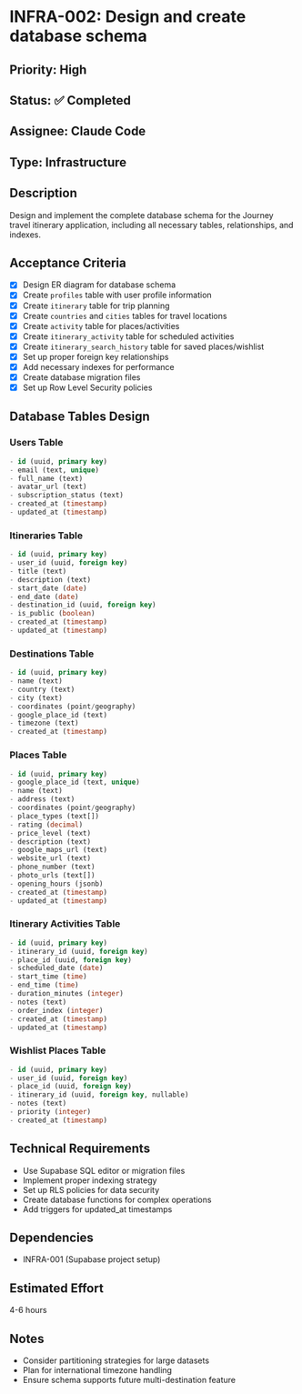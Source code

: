 # INFRA-002: Design and create database schema

## Priority: High
## Status: ✅ Completed
## Assignee: Claude Code
## Type: Infrastructure

## Description
Design and implement the complete database schema for the Journey travel itinerary application, including all necessary tables, relationships, and indexes.

## Acceptance Criteria
- [x] Design ER diagram for database schema
- [x] Create `profiles` table with user profile information
- [x] Create `itinerary` table for trip planning
- [x] Create `countries` and `cities` tables for travel locations
- [x] Create `activity` table for places/activities
- [x] Create `itinerary_activity` table for scheduled activities
- [x] Create `itinerary_search_history` table for saved places/wishlist
- [x] Set up proper foreign key relationships
- [x] Add necessary indexes for performance
- [x] Create database migration files
- [x] Set up Row Level Security policies

## Database Tables Design

### Users Table
```sql
- id (uuid, primary key)
- email (text, unique)
- full_name (text)
- avatar_url (text)
- subscription_status (text)
- created_at (timestamp)
- updated_at (timestamp)
```

### Itineraries Table
```sql
- id (uuid, primary key)
- user_id (uuid, foreign key)
- title (text)
- description (text)
- start_date (date)
- end_date (date)
- destination_id (uuid, foreign key)
- is_public (boolean)
- created_at (timestamp)
- updated_at (timestamp)
```

### Destinations Table
```sql
- id (uuid, primary key)
- name (text)
- country (text)
- city (text)
- coordinates (point/geography)
- google_place_id (text)
- timezone (text)
- created_at (timestamp)
```

### Places Table
```sql
- id (uuid, primary key)
- google_place_id (text, unique)
- name (text)
- address (text)
- coordinates (point/geography)
- place_types (text[])
- rating (decimal)
- price_level (text)
- description (text)
- google_maps_url (text)
- website_url (text)
- phone_number (text)
- photo_urls (text[])
- opening_hours (jsonb)
- created_at (timestamp)
- updated_at (timestamp)
```

### Itinerary Activities Table
```sql
- id (uuid, primary key)
- itinerary_id (uuid, foreign key)
- place_id (uuid, foreign key)
- scheduled_date (date)
- start_time (time)
- end_time (time)
- duration_minutes (integer)
- notes (text)
- order_index (integer)
- created_at (timestamp)
- updated_at (timestamp)
```

### Wishlist Places Table
```sql
- id (uuid, primary key)
- user_id (uuid, foreign key)
- place_id (uuid, foreign key)
- itinerary_id (uuid, foreign key, nullable)
- notes (text)
- priority (integer)
- created_at (timestamp)
```

## Technical Requirements
- Use Supabase SQL editor or migration files
- Implement proper indexing strategy
- Set up RLS policies for data security
- Create database functions for complex operations
- Add triggers for updated_at timestamps

## Dependencies
- INFRA-001 (Supabase project setup)

## Estimated Effort
4-6 hours

## Notes
- Consider partitioning strategies for large datasets
- Plan for international timezone handling
- Ensure schema supports future multi-destination feature